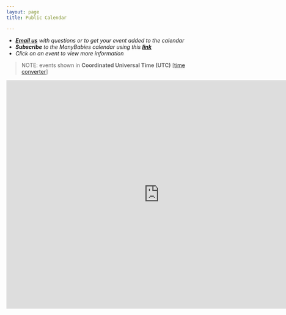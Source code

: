 ```yaml
---
layout: page
title: Public Calendar

---
```



* *[**Email us**](mailto:contact@manybabies.org) with questions or to get your event added to the calendar*
* ***Subscribe** to the ManyBabies calendar using this [**link**](https://calendar.google.com/calendar/ical/c_98a9c4fa07bea63bbc3fe1c8865878e018147155d06f7255fa668c926c56eb61%40group.calendar.google.com/public/basic.ics)*
* *Click on an event to view more information* 

> NOTE: events shown in **Coordinated Universal Time (UTC)** [[time converter](https://www.worldtimebuddy.com/)]


<iframe src="https://calendar.google.com/calendar/embed?height=600&wkst=1&ctz=America%2FLos_Angeles&bgcolor=%23ffffff&src=Y185OGE5YzRmYTA3YmVhNjNiYmMzZmUxYzg4NjU4NzhlMDE4MTQ3MTU1ZDA2ZjcyNTVmYTY2OGM5MjZjNTZlYjYxQGdyb3VwLmNhbGVuZGFyLmdvb2dsZS5jb20&color=%2333B679" style="border-width:0" width="800" height="600" frameborder="0" scrolling="no"></iframe>
